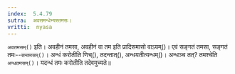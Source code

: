```yaml
---
index:  5.4.79
sutra:  अवसमन्धेभ्यस्तमसः।
vritti:  nyasa
---
```


`अवतमसम्()` इति। अवहीनं तमसा, अवहीनं वा तम इति प्रादिसमासो वाऽयम्()। एवं सङ्गतं तमसा, सङ्गतं तमः--`सन्तमसम्()`। अन्धं करोतीति णिच्(), तदन्तात्(), अन्धयतीत्यन्धम्()। अन्धञ्च तत्? तमश्चेति `अन्धतमसम्()`। यदन्धं तमः करोतीति तदेवमुच्यते॥
